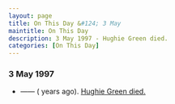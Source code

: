 ```yaml
---
layout: page
title: On This Day &#124; 3 May
maintitle: On This Day
description: 3 May 1997 - Hughie Green died.
categories: [On This Day]
---
```


### 3 May 1997
* —— (<span id="age"></span> years ago). [Hughie Green died.](/biography/hughie-green)

<!-- Script for calculating number of years ago -->
<script>
var dob = '19970503';
var year = Number(dob.substr(0, 4));
var month = Number(dob.substr(4, 2)) - 1;
var day = Number(dob.substr(6, 2));
var today = new Date();
var age = today.getFullYear() - year;
if (today.getMonth() < month || (today.getMonth() == month && today.getDate() < day)) {
  age--;
}
document.getElementById("age").innerHTML=age;
</script>

